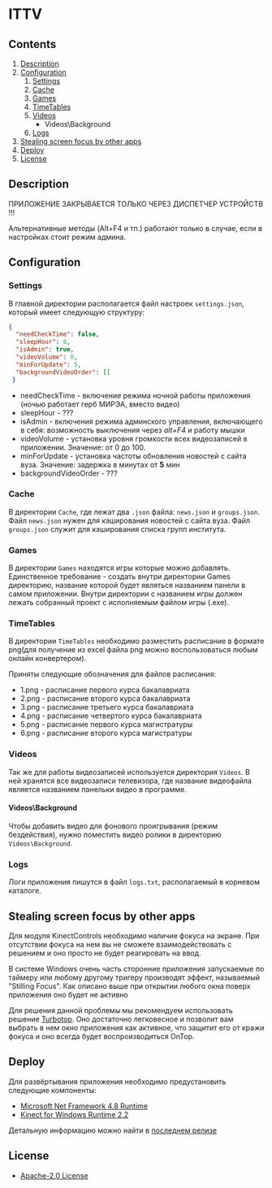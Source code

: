 # ITTV


## Contents

1. [Description](#description)
2. [Configuration](#configuration)
   1. [Settings](#settings)
   2. [Cache](#cache)
   4. [Games](#games)
   5. [TimeTables](#timetables)
   6. [Videos](#videos)
      + Videos\Background
   7. [Logs](#logs)
3. [Stealing screen focus by other apps](#stealing-screen-focus-by-other-apps)
4. [Deploy](#deploy)
5. [License](#license)
   

## Description

ПРИЛОЖЕНИЕ ЗАКРЫВАЕТСЯ ТОЛЬКО ЧЕРЕЗ ДИСПЕТЧЕР УСТРОЙСТВ !!!

Альтернативные методы (Alt+F4 и тп.) работают только в случае, если в настройках стоит режим админа.

## Configuration

### Settings

В главной директории располагается файл настроек `settings.json`, который имеет следующую структуру:

``` json
{
  "needCheckTime": false, 
  "sleepHour": 8,
  "isAdmin": true, 
  "videoVolume": 0, 
  "minForUpdate": 5, 
  "backgroundVideoOrder": []
 }
```

- needCheckTime - включение режима ночной работы приложения (ночью работает герб МИРЭА, вместо видео)
- sleepHour - ???
- isAdmin - включения режима админского управления, включающего в себя: возможность выключения через *alt+F4* и работу мышки
- videoVolume - установка уровня громкости всех видеозаписей в приложении. Значение: от 0 до 100.
- minForUpdate - установка частоты обновления новостей с сайта вуза. Значение: задержка в минутах от **5** мин
- backgroundVideoOrder - ???

### Cache
В директории `Cache`, где лежат два `.json` файла: `news.json` и `groups.json`. Файл `news.json` нужен для кэширования новостей с сайта вуза. Файл `groups.json` служит для кэширования списка групп института.

### Games

В директории `Games` находятся игры которые можно добавлять. Единственное требование - создать внутри директории Games директорию, название которой будет являться названием панели в самом приложении. Внутри директории с названием игры должен лежать собранный проект с исполняемым файлом игры (.exe).

### TimeTables

В директории `TimeTables` необходимо разместить расписание в формате png(для получение из excel файла png можно воспользоваться любым онлайн конвертером). 

Приняты следующие обозначения для файлов расписания:

- 1.png - расписание первого курса бакалавриата
- 2.png - расписание второго курса бакалавриата
- 3.png - расписание третьего курса бакалавриата
- 4.png - расписание четвертого курса бакалавриата
- 5.png - расписание первого курса магистратуры
- 6.png - расписание второго курса магистратуры

### Videos

Так же для работы видеозаписей используется директория `Videos`. В ней хранятся все видеозаписи телевизора, где название видеофайла является названием панельки видео в программе.

#### Videos\Background

Чтобы добавить видео для фонового проигрывания (режим бездействия), нужно поместить видео ролики в директорию `Videos\Background`.

### Logs

Логи приложения пишутся в файл `logs.txt`, располагаемый в корневом каталоге.

## Stealing screen focus by other apps

Для модуля KinectControls необходимо наличие фокуса на экране. При отсутствии фокуса на нем вы не сможете взаимодействовать с решением и оно просто не будет реагировать на ввод.

В системе Windows очень часть сторонние приложения запускаемые по таймеру или любому другому тригеру производят эффект, называемый "Stilling Focus". Как описано выше при открытии любого окна поверх приложения оно будет не активно

Для решения данной проблемы мы рекомендуем использовать решение [Turbotop](https://www.savardsoftware.com/turbotop/). Оно достаточно легковесное и позволит вам выбрать в нем окно приложения как активное, что защитит его от кражи фокуса и оно всегда будет воспроизводиться OnTop.

## Deploy

Для развёртывания приложения необходимо предустановить следующие компоненты:
- [Microsoft Net Framework 4.8 Runtime](https://dotnet.microsoft.com/en-us/download/dotnet-framework/net48)
- [Kinect for Windows Runtime 2.2](https://www.microsoft.com/en-us/download/details.aspx?id=100067)


Детальную информацию можно найти в [последнем релизе](https://github.com/RTUITLab/KinectV2TVInteraction/releases/latest)

## License
- [Apache-2.0 License](https://github.com/RTUITLab/ITTV/blob/master/LICENSE)
